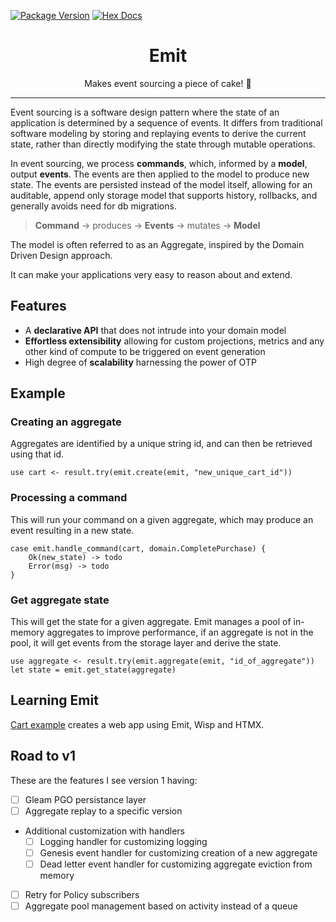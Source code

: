 [![Package Version](https://img.shields.io/hexpm/v/gleames)](https://hex.pm/packages/gleames)
[![Hex Docs](https://img.shields.io/badge/hex-docs-ffaff3)](https://hexdocs.pm/gleames/)

<h1 align="center">Emit</h1>

<div align="center">
    Makes event sourcing a piece of cake! 🍰
</div>

---

Event sourcing is a software design pattern where the state of an application is determined by a sequence of events. It differs from traditional software modeling by storing and replaying events to derive the current state, rather than directly modifying the state through mutable operations.

In event sourcing, we process **commands**, which, informed by a **model**, output **events**. The events are then applied to the model to produce new state. The events are persisted instead of the model itself, allowing for an auditable, append only storage model that supports history, rollbacks, and generally avoids need for db migrations.

> **Command** -> produces -> **Events** -> mutates -> **Model**

The model is often referred to as an Aggregate, inspired by the Domain Driven Design approach.

It can make your applications very easy to reason about and extend.

## Features

-   A **declarative API** that does not intrude into your domain model
-   **Effortless extensibility** allowing for custom projections, metrics and any other kind of compute to be triggered on event generation
-   High degree of **scalability** harnessing the power of OTP

## Example

### Creating an aggregate

Aggregates are identified by a unique string id, and can then be retrieved using that id.

```gleam
use cart <- result.try(emit.create(emit, "new_unique_cart_id"))
```

### Processing a command

This will run your command on a given aggregate, which may produce an event resulting in a new state.

```gleam
case emit.handle_command(cart, domain.CompletePurchase) {
    Ok(new_state) -> todo
    Error(msg) -> todo
}
```

### Get aggregate state

This will get the state for a given aggregate. Emit manages a pool of in-memory aggregates to improve performance, if an aggregate is not in the pool, it will get events from the storage layer and derive the state.

```gleam
use aggregate <- result.try(emit.aggregate(emit, "id_of_aggregate"))
let state = emit.get_state(aggregate)
```

## Learning Emit

[Cart example](https://github.com/dominikbb/emit/tree/master/examples/cart) creates a web app using Emit, Wisp and HTMX.

## Road to v1

These are the features I see version 1 having:

-   [ ] Gleam PGO persistance layer
-   [ ] Aggregate replay to a specific version
-   Additional customization with handlers
    -   [ ] Logging handler for customizing logging
    -   [ ] Genesis event handler for customizing creation of a new aggregate
    -   [ ] Dead letter event handler for customizing aggregate eviction from memory
-   [ ] Retry for Policy subscribers
-   [ ] Aggregate pool management based on activity instead of a queue
